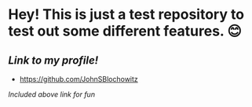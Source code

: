 # Hey! This is just a test repository to test out some different features. 😊

## ***Link to my profile!***
- https://github.com/JohnSBlochowitz

_Included above link for fun_
